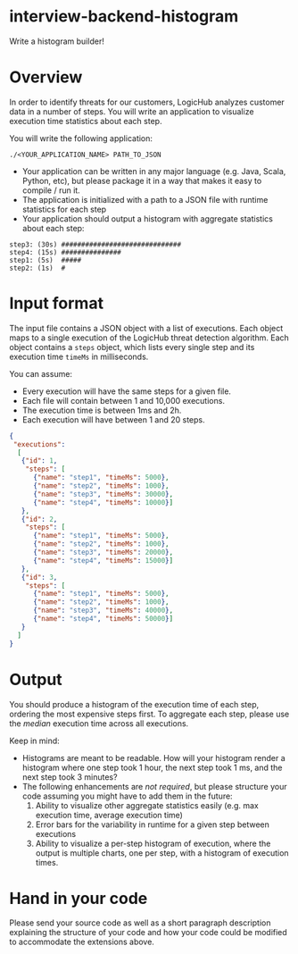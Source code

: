 # interview-backend-histogram
Write a histogram builder!

# Overview
In order to identify threats for our customers, LogicHub analyzes customer data in a number of steps. You will write an application to visualize execution time statistics about each step.

You will write the following application: 

```
./<YOUR_APPLICATION_NAME> PATH_TO_JSON 
```

- Your application can be written in any major language (e.g. Java, Scala, Python, etc), but please package it in a way that makes it easy to compile / run it.
- The application is initialized with a path to a JSON file with runtime statistics for each step
- Your application should output a histogram with aggregate statistics about each step:

```
step3: (30s) ############################## 
step4: (15s) ###############
step1: (5s)  #####
step2: (1s)  #

```

# Input format
The input file contains a JSON object with a list of executions. Each object maps to a single execution of the LogicHub threat detection algorithm. Each object contains a `steps` object, which lists every single step and its execution time `timeMs` in milliseconds.

You can assume:
* Every execution will have the same steps for a given file.
* Each file will contain between 1 and 10,000 executions.
* The execution time is between 1ms and 2h.
* Each execution will have between 1 and 20 steps.

```json
{
 "executions":
  [
   {"id": 1,
    "steps": [
      {"name": "step1", "timeMs": 5000}, 
      {"name": "step2", "timeMs": 1000}, 
      {"name": "step3", "timeMs": 30000},
      {"name": "step4", "timeMs": 10000}]
   },
   {"id": 2,
    "steps": [
      {"name": "step1", "timeMs": 5000}, 
      {"name": "step2", "timeMs": 1000}, 
      {"name": "step3", "timeMs": 20000},
      {"name": "step4", "timeMs": 15000}]
   },
   {"id": 3,
    "steps": [
      {"name": "step1", "timeMs": 5000}, 
      {"name": "step2", "timeMs": 1000}, 
      {"name": "step3", "timeMs": 40000},
      {"name": "step4", "timeMs": 50000}]
   }
  ] 
}
```

# Output
You should produce a histogram of the execution time of each step, ordering the most expensive steps first. To aggregate each step, please use the _median_ execution time across all executions. 

Keep in mind:
* Histograms are meant to be readable. How will your histogram render a histogram where one step took 1 hour, the next step took 1 ms, and the next step took 3 minutes?
* The following enhancements are *not required*, but please structure your code assuming you might have to add them in the future:
  1. Ability to visualize other aggregate statistics easily (e.g. max execution time, average execution time)
  2. Error bars for the variability in runtime for a given step between executions 
  3. Ability to visualize a per-step histogram of execution, where the output is multiple charts, one per step, with a histogram of execution times. 


# Hand in your code
Please send your source code as well as a short paragraph description explaining the structure of your code and how your code could be modified to accommodate the extensions above.




